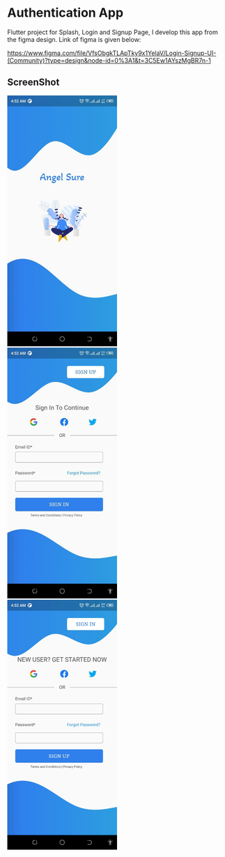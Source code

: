 
# Authentication App 

Flutter project for Splash, Login and Signup Page, I develop this app from the figma design. Link of figma is given below:

https://www.figma.com/file/VfsObgkTLApTky9x1YelaV/Login-Signup-UI-(Community)?type=design&node-id=0%3A1&t=3C5Ew1AYszMgBR7n-1

## ScreenShot
<img src="assets/1.jpeg" width = 50% height = 50%>
<img src="assets/2.jpeg" width = 50% height = 50%>
<img src="assets/3.jpeg" width = 50% height = 50%>